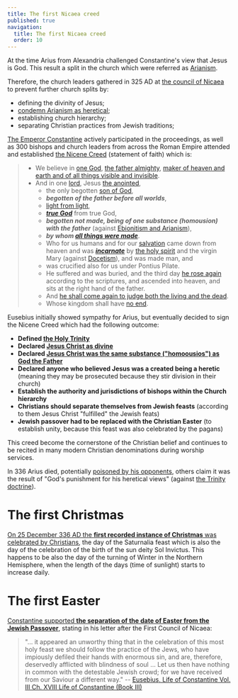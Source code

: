 ```yaml
---
title: The first Nicaea creed
published: true
navigation:
  title: The first Nicaea creed
  order: 10
---
```


At the time Arius from Alexandria challenged Constantine's view that Jesus is God. This result a split in the church which were referred as [Arianism](https://en.wikipedia.org/wiki/Arianism).

Therefore, the church leaders gathered in 325 AD at [the council of Nicaea](https://www.historyskills.com/classroom/ancient-history/council-of-nicaea/) to prevent further church splits by:

* defining the divinity of Jesus;
* [condemn Arianism as heretical](https://www.rca.org/about/theology/creeds-and-confessions/the-nicene-creed/);
* establishing church hierarchy;
* separating Christian practices from Jewish traditions;

 [The Emperor Constantine](/history/constantine) actively participated in the proceedings, as well as 300 bishops and church leaders from across the Roman Empire attended and established [the Nicene Creed](https://faculty.washington.edu/ewebb/Creeds.pdf) (statement of faith) which is:

> * We believe in [one God](/bible/concepts/shema), [the father almighty](/god/father), [maker of heaven and earth and of all things visible and invisible](/creation).
> * And in one [lord](/god/son/essence/as-god/lord), Jesus [the anointed](/god/son/essence/as-god/holy),
>   * the only begotten [son of God](/god/son/essence/of-god),
>   * ***begotten of the father before all worlds***,
>   * [light from light](/bible/metaphors/light),
>   * ***[true God](/god)*** from true God,
>   * ***begotten not made, being of one substance (homousion) with the father*** (against [Ebionitism and Arianism](/bible/interpretations)),
>   * ***by whom [all things were made](/creation)***.
>   * Who for us humans and for our [salvation](/eternal/saved) came down from heaven and was ***[incarnate](/god/son/essence/as-god/incarnation)*** by [the holy spirit](/god/spirit) and the virgin Mary (against [Docetism](/bible/interpretations)), and was made man, and
>   * was crucified also for us under Pontius Pilate.
>   * He suffered and was buried, and the third day [he rose again](/god/son/essence/as-god/resurrected) according to the scriptures, and ascended into heaven, and sits at the right hand of the father.
>   * And [he shall come again to judge both the living and the dead](/god/son/essence/as-god/prophecies/jesus#second-coming).
>   * Whose kingdom shall have [no end](/god/son/essence/as-god/eternal).

Eusebius initially showed sympathy for Arius, but eventually decided to sign the Nicene Creed which had the following outcome:

* **Defined [the Holy Trinity](/bible/doctrines/trinitarian)**
* **Declared [Jesus Christ as divine](/god/son/essence/as-god)**
* **Declared [Jesus Christ was the same substance ("homoousios") as God the Father](/god/son/essence/as-god/similarities)**
* **Declared anyone who believed Jesus was a created being a heretic** (meaning they may be prosecuted because they stir division in their church)
* **Establish the authority and jurisdictions of bishops within the Church hierarchy**
* **Christians should separate themselves from Jewish feasts** (according to them Jesus Christ "fulfilled" the Jewish feats)
* **Jewish passover had to be replaced with the Christian Easter** (to establish unity, because this feast was also celebrated by the pagans)

This creed become the cornerstone of the Christian belief and continues to be recited in many modern Christian denominations during worship services.

In 336 Arius died, potentially [poisoned by his opponents](https://en.wikipedia.org/wiki/Arius#Exile,_return,_and_death), others claim it was the result of "God's punishment for his heretical views" (against [the Trinity doctrine](/bible/doctrines/trinitarian)).

# The first Christmas

[On 25 December 336 AD the **first recorded instance of Christmas** was celebrated by Christians](https://www.christianity.com/church/church-history/timeline/301-600/the-1st-recorded-celebration-of-christmas-11629658.html), the day of the Saturnalia feast which is also the day of the celebration of the birth of the sun deity Sol Invictus. This happens to be also the day of the turning of Winter in the Northern Hemisphere, when the length of the days (time of sunlight) starts to increase daily.

# The first Easter

[Constantine supported **the separation of the date of Easter from the Jewish Passover**](https://en.wikipedia.org/wiki/Constantine_the_Great_and_Judaism), stating in his letter after the First Council of Nicaea:

> "... it appeared an unworthy thing that in the celebration of this most holy feast we should follow the practice of the Jews, who have impiously defiled their hands with enormous sin, and are, therefore, deservedly afflicted with blindness of soul ... Let us then have nothing in common with the detestable Jewish crowd; for we have received from our Saviour a different way." -- [Eusebius, Life of Constantine Vol. III Ch. XVIII Life of Constantine (Book III)](http://www.newadvent.org/fathers/25023.htm)

